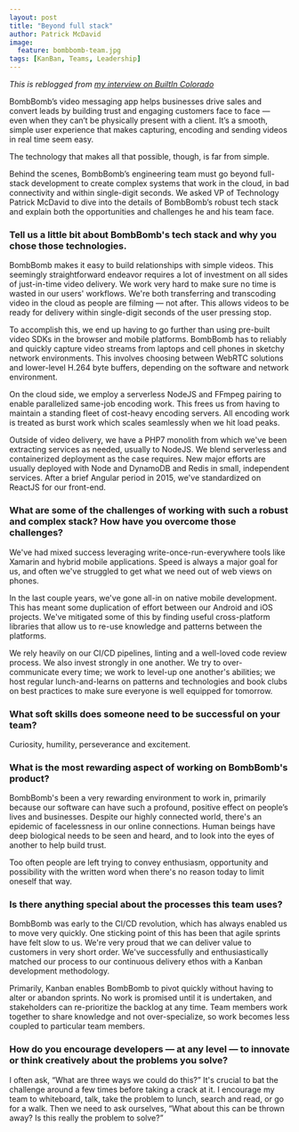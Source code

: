 ```yaml
---
layout: post
title: "Beyond full stack"
author: Patrick McDavid
image: 
  feature: bombbomb-team.jpg
tags: [KanBan, Teams, Leadership]
---
```


_This is reblogged from [my interview on BuiltIn Colorado](https://www.builtincolorado.com/2018/06/29/inside-bombbomb-dev-team-colorado-springs)_

BombBomb’s video messaging app helps businesses drive sales and convert leads by building trust and engaging customers face to face — even when they can’t be physically present with a client. It’s a smooth, simple user experience that makes capturing, encoding and sending videos in real time seem easy.

The technology that makes all that possible, though, is far from simple.

Behind the scenes, BombBomb’s engineering team must go beyond full-stack development to create complex systems that work in the cloud, in bad connectivity and within single-digit seconds. We asked VP of Technology Patrick McDavid to dive into the details of BombBomb’s robust tech stack and explain both the opportunities and challenges he and his team face.

### Tell us a little bit about BombBomb's tech stack and why you chose those technologies.

BombBomb makes it easy to build relationships with simple videos. This seemingly straightforward endeavor requires a lot of investment on all sides of just-in-time video delivery. We work very hard to make sure no time is wasted in our users' workflows. We're both transferring and transcoding video in the cloud as people are filming — not after. This allows videos to be ready for delivery within single-digit seconds of the user pressing stop.

To accomplish this, we end up having to go further than using pre-built video SDKs in the browser and mobile platforms. BombBomb has to reliably and quickly capture video streams from laptops and cell phones in sketchy network environments. This involves choosing between WebRTC solutions and lower-level H.264 byte buffers, depending on the software and network environment.

On the cloud side, we employ a serverless NodeJS and FFmpeg pairing to enable parallelized same-job encoding work. This frees us from having to maintain a standing fleet of cost-heavy encoding servers. All encoding work is treated as burst work which scales seamlessly when we hit load peaks.

Outside of video delivery, we have a PHP7 monolith from which we've been extracting services as needed, usually to NodeJS. We blend serverless and containerized deployment as the case requires. New major efforts are usually deployed with Node and DynamoDB and Redis in small, independent services. After a brief Angular period in 2015, we've standardized on ReactJS for our front-end.

### What are some of the challenges of working with such a robust and complex stack? How have you overcome those challenges?

We've had mixed success leveraging write-once-run-everywhere tools like Xamarin and hybrid mobile applications. Speed is always a major goal for us, and often we've struggled to get what we need out of web views on phones.

In the last couple years, we've gone all-in on native mobile development. This has meant some duplication of effort between our Android and iOS projects. We've mitigated some of this by finding useful cross-platform libraries that allow us to re-use knowledge and patterns between the platforms.

We rely heavily on our CI/CD pipelines, linting and a well-loved code review process. We also invest strongly in one another. We try to over-communicate every time; we work to level-up one another's abilities; we host regular lunch-and-learns on patterns and technologies and book clubs on best practices to make sure everyone is well equipped for tomorrow.

### What soft skills does someone need to be successful on your team?

Curiosity, humility, perseverance and excitement.

 
### What is the most rewarding aspect of working on BombBomb's product?

BombBomb's been a very rewarding environment to work in, primarily because our software can have such a profound, positive effect on people’s lives and businesses. Despite our highly connected world, there's an epidemic of facelessness in our online connections. Human beings have deep biological needs to be seen and heard, and to look into the eyes of another to help build trust.

Too often people are left trying to convey enthusiasm, opportunity and possibility with the written word when there's no reason today to limit oneself that way.

 

### Is there anything special about the processes this team uses?

BombBomb was early to the CI/CD revolution, which has always enabled us to move very quickly. One sticking point of this has been that agile sprints have felt slow to us. We're very proud that we can deliver value to customers in very short order. We've successfully and enthusiastically matched our process to our continuous delivery ethos with a Kanban development methodology.

Primarily, Kanban enables BombBomb to pivot quickly without having to alter or abandon sprints. No work is promised until it is undertaken, and stakeholders can re-prioritize the backlog at any time. Team members work together to share knowledge and not over-specialize, so work becomes less coupled to particular team members.

### How do you encourage developers  — at any level — to innovate or think creatively about the problems you solve?

I often ask, “What are three ways we could do this?” It's crucial to bat the challenge around a few times before taking a crack at it. I encourage my team to whiteboard, talk, take the problem to lunch, search and read, or go for a walk. Then we need to ask ourselves, “What about this can be thrown away? Is this really the problem to solve?”